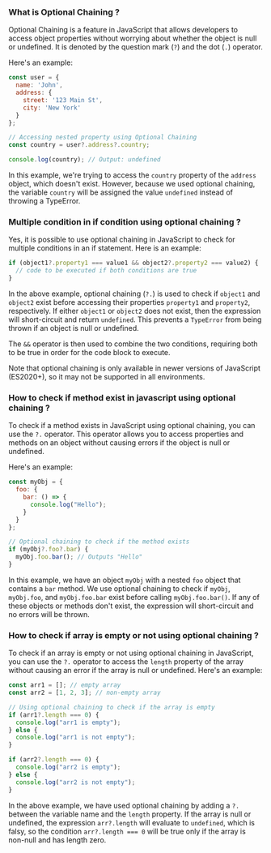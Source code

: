 ### What is Optional Chaining ?

Optional Chaining is a feature in JavaScript that allows developers to access object properties without worrying about whether the object is null or undefined. It is denoted by the question mark (`?`) and the dot (`.`) operator. 

Here's an example:

```javascript
const user = {
  name: 'John',
  address: {
    street: '123 Main St',
    city: 'New York'
  }
};

// Accessing nested property using Optional Chaining
const country = user?.address?.country;

console.log(country); // Output: undefined
```

In this example, we're trying to access the `country` property of the `address` object, which doesn't exist. However, because we used optional chaining, the variable `country` will be assigned the value `undefined` instead of throwing a TypeError.


### Multiple condition in if condition using optional chaining ?

Yes, it is possible to use optional chaining in JavaScript to check for multiple conditions in an if statement. Here is an example:

```javascript
if (object1?.property1 === value1 && object2?.property2 === value2) {
  // code to be executed if both conditions are true
}
```

In the above example, optional chaining (`?.`) is used to check if `object1` and `object2` exist before accessing their properties `property1` and `property2`, respectively. If either `object1` or `object2` does not exist, then the expression will short-circuit and return `undefined`. This prevents a `TypeError` from being thrown if an object is null or undefined.

The `&&` operator is then used to combine the two conditions, requiring both to be true in order for the code block to execute.

Note that optional chaining is only available in newer versions of JavaScript (ES2020+), so it may not be supported in all environments.


### How to check if method exist in javascript using optional chaining ?

To check if a method exists in JavaScript using optional chaining, you can use the `?.` operator. This operator allows you to access properties and methods on an object without causing errors if the object is null or undefined.

Here's an example:

```javascript
const myObj = {
  foo: {
    bar: () => {
      console.log("Hello");
    }
  }
};

// Optional chaining to check if the method exists
if (myObj?.foo?.bar) {
  myObj.foo.bar(); // Outputs "Hello"
}
```

In this example, we have an object `myObj` with a nested `foo` object that contains a `bar` method. We use optional chaining to check if `myObj`, `myObj.foo`, and `myObj.foo.bar` exist before calling `myObj.foo.bar()`. If any of these objects or methods don't exist, the expression will short-circuit and no errors will be thrown.


### How to check if array is empty or not using optional chaining ?

To check if an array is empty or not using optional chaining in JavaScript, you can use the `?.` operator to access the `length` property of the array without causing an error if the array is null or undefined. Here's an example:

```javascript
const arr1 = []; // empty array
const arr2 = [1, 2, 3]; // non-empty array

// Using optional chaining to check if the array is empty
if (arr1?.length === 0) {
  console.log("arr1 is empty");
} else {
  console.log("arr1 is not empty");
}

if (arr2?.length === 0) {
  console.log("arr2 is empty");
} else {
  console.log("arr2 is not empty");
}
```

In the above example, we have used optional chaining by adding a `?.` between the variable name and the `length` property. If the array is null or undefined, the expression `arr?.length` will evaluate to `undefined`, which is falsy, so the condition `arr?.length === 0` will be true only if the array is non-null and has length zero.

